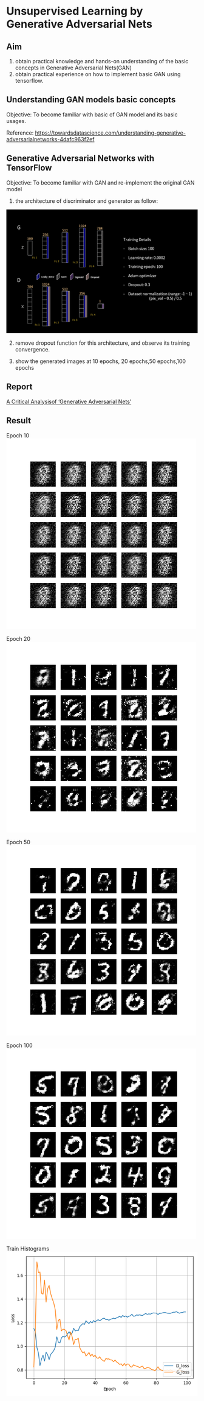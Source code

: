 # Unsupervised Learning by Generative Adversarial Nets

## Aim
1. obtain practical knowledge and hands-on understanding of the basic concepts in Generative Adversarial Nets(GAN)
2. obtain practical experience on how to implement basic GAN using tensorflow.

## Understanding GAN models basic concepts

Objective: To become familiar with basic of GAN model and its basic usages.

Reference: https://towardsdatascience.com/understanding-generative-adversarialnetworks-4dafc963f2ef

## Generative Adversarial Networks with TensorFlow
Objective: To become familiar with GAN and re-implement the original GAN model

1. the architecture of discriminator and generator as follow:

![architecture](./structure.png)

2. remove dropout function for this architecture, and observe its training 
convergence.

3. show the generated images at 10 epochs, 20 epochs,50 epochs,100 
epochs


## Report
[A Critical Analysisof ‘Generative Adversarial Nets’](./report.pdf)


## Result
Epoch 10
![epoch_10](./results/MNIST_GAN_10.png)

Epoch 20
![epoch_20](./results/MNIST_GAN_20.png)

Epoch 50
![epoch_50](./results/MNIST_GAN_50.png)

Epoch 100
![epoch_100](./results/MNIST_GAN_100.png)

Train Histograms
![histogram](./MNIST_GAN_train_hist.png)
